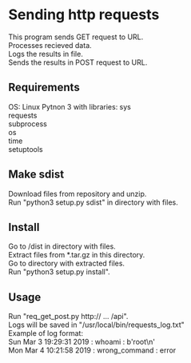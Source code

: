 # Sending http requests
This program sends GET request to URL.  
Processes recieved data.  
Logs the results in file.  
Sends the results in POST request to URL.

## Requirements
OS: Linux
Pytnon 3 with libraries:
    sys  
    requests  
    subprocess  
    os  
    time  
    setuptools


## Make sdist
Download files from repository and unzip.  
Run "python3 setup.py sdist" in directory with files. 


## Install
Go to /dist in directory with files.   
Extract files from \*.tar.gz in this directory.  
Go to directory with extracted files.  
Run "python3 setup.py install".


## Usage
Run "req_get_post.py http:// ... /api".  
Logs will be saved in "/usr/local/bin/requests_log.txt"   
Example of log format:  
Sun Mar  3 19:29:31 2019 : whoami : b'root\n'  
Mon Mar  4 10:21:58 2019 : wrong_command : error
